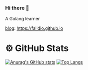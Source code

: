 ### Hi there 👋

A Golang learner

[blog](https://falldio.github.io/): https://falldio.github.io

# ⚙️ GitHub Stats
[![Anurag's GitHub stats](https://github-readme-stats.vercel.app/api?username=Falldio&show_icons=true&theme=gruvbox)](https://github.com/Falldio/github-readme-stats)
[![Top Langs](https://github-readme-stats.vercel.app/api/top-langs/?username=Falldio&layout=compact&theme=gruvbox)](https://github.com/anuraghazra/github-readme-stats)
<!--
**Falldio/Falldio** is a ✨ _special_ ✨ repository because its `README.md` (this file) appears on your GitHub profile.

Here are some ideas to get you started:

- 🔭 I’m currently working on ...
- 🌱 I’m currently learning ...
- 👯 I’m looking to collaborate on ...
- 🤔 I’m looking for help with ...
- 💬 Ask me about ...
- 📫 How to reach me: ...
- 😄 Pronouns: ...
- ⚡ Fun fact: ...
-->
